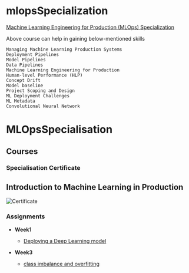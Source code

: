 # mlopsSpecialization
[Machine Learning Engineering for Production (MLOps) Specialization](https://www.coursera.org/specializations/machine-learning-engineering-for-production-mlops)

Above course can help in gaining below-mentioned skills

    Managing Machine Learning Production Systems
    Deployment Pipelines
    Model Pipelines
    Data Pipelines
    Machine Learning Engineering for Production
    Human-level Performance (HLP)
    Concept Drift
    Model baseline
    Project Scoping and Design
    ML Deployment Challenges
    ML Metadata
    Convolutional Neural Network
# MLOpsSpecialisation

## Courses 

### Specialisation Certificate

Introduction to Machine Learning in Production
---------------------

![Certificate](https://coursera-certificate-images.s3.amazonaws.com/6K7K3ABZZHAF)

### Assignments

- **Week1**
  - [Deploying a Deep Learning model](Course1/Week1/server.ipynb)

- **Week3**
  - [class imbalance and overfitting]()
